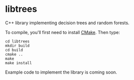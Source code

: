 # libtrees

C++ library implementing decision trees and random forests.

To compile, you'll first need to install [CMake](https://cmake.org).  Then type:

    cd libtrees
    mkdir build
    cd build
    cmake ..
    make
    make install

Example code to implement the library is coming soon.
